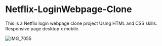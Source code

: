 # Netflix-LoginWebpage-Clone
This is a Netflix login webpage clone project Using HTML and CSS skills. Responsive page desktop x mobile.

![IMG_7055](https://user-images.githubusercontent.com/121295620/214131919-8663b311-84de-4fcf-b193-004018174d59.jpg)




